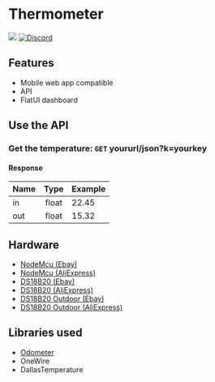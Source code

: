 # Thermometer

[![](https://img.shields.io/github/license/mashape/apistatus.svg)](https://github.com/xRealNeon/Thermometer/blob/master/LICENSE)
[![Discord](https://discordapp.com/api/guilds/365206523749728266/embed.png)](https://discord.gg/rpvdY42)

## Features
- Mobile web app compatible
- API
- FlatUI dashboard

## Use the API
### Get the temperature: `GET` yoururl/json?k=yourkey

#### Response
| Name          | Type          | Example     |
| ------------- |:-------------:|-------------|
| in            | float         | 22.45       |
| out           | float         | 15.32       |

## Hardware
- [NodeMcu (Ebay)](https://www.ebay.com/itm/NodeMcu-Lua-WIFI-Internet-Things-development-board-based-ESP8266-CP2102-module/201542946669)
- [NodeMcu (AliExpress)](https://www.aliexpress.com/item/New-Wireless-module-NodeMcu-Lua-WIFI-Internet-of-Things-development-board-based-ESP8266-with-pcb-Antenna/32656775273.html)
- [DS18B20 (Ebay)](https://www.ebay.com/itm/10-20-50PCS-DS18B20-9-12bit-Temperature-Sensor-Dallas-Thermometer-Sensor-TO-92/192733327656)
- [DS18B20 (AliExpress)](https://www.aliexpress.com/item/freeshipping-new-and-original-DS18B20-Digital-Thermometer-Sensor/1049373066.html)
- [DS18B20 Outdoor (Ebay)](https://www.ebay.com/itm/10pcs-Waterproof-DS18B20-Digital-Thermal-Probe-SensorTemperature-Sensor-100cm-TS/113336693808)
- [DS18B20 Outdoor (AliExpress)](https://www.aliexpress.com/item/Free-Shipping-1PCS-Digital-Temperature-Temp-Sensor-Probe-DS18B20-For-Thermometer-1m-Waterproof-100CM/32522322459.html)

## Libraries used
- [Odometer](https://github.hubspot.com/odometer/)
- OneWire
- DallasTemperature
